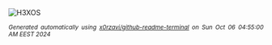<div align="justify">
<picture>
    <source media="(prefers-color-scheme: dark)" srcset="https://i.ibb.co/M5HYBbF/output-gif.gif">
    <source media="(prefers-color-scheme: light)" srcset="https://i.ibb.co/M5HYBbF/output-gif.gif">
    <img alt="H3XOS" src="https://i.ibb.co/M5HYBbF/output-gif.gif">
</picture>

<sub><i>Generated automatically using [x0rzavi/github-readme-terminal](https://github.com/x0rzavi/github-readme-terminal) on Sun Oct 06 04:55:00 AM EEST 2024</i></sub>
</div>